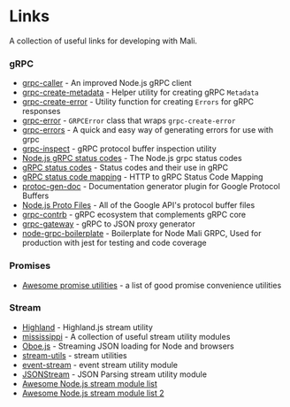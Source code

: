 # Links

A collection of useful links for developing with Mali.

### gRPC

* [grpc-caller](https://github.com/bojand/grpc-caller) - An improved Node.js gRPC client
* [grpc-create-metadata](https://github.com/bojand/grpc-create-metadata) - Helper utility for creating gRPC `Metadata`
* [grpc-create-error](https://github.com/bojand/grpc-create-error) - Utility function for creating `Errors` for gRPC responses
* [grpc-error](https://github.com/bojand/grpc-error) - `GRPCError` class that wraps `grpc-create-error`
* [grpc-errors](https://github.com/ortoo/grpc-errors) - A quick and easy way of generating errors for use with grpc
* [grpc-inspect](https://github.com/bojand/grpc-inspect) - gRPC protocol buffer inspection utility
* [Node.js gRPC status codes](https://grpc.io/grpc/node/grpc.html) - The Node.js grpc status codes
* [gRPC status codes](https://github.com/grpc/grpc/blob/master/doc/statuscodes.md) - Status codes and their use in gRPC
* [gRPC status code mapping](https://github.com/grpc/grpc/blob/master/doc/statuscodes.md) - HTTP to gRPC Status Code Mapping
* [protoc-gen-doc](https://github.com/pseudomuto/protoc-gen-doc) - Documentation generator plugin for Google Protocol Buffers
* [Node.js Proto Files](https://github.com/googleapis/nodejs-proto-files) - All of the Google API's protocol buffer files
* [grpc-contrb](https://github.com/grpc/grpc-contrib) - gRPC ecosystem that complements gRPC core
* [grpc-gateway](https://github.com/grpc-ecosystem/grpc-gateway) - gRPC to JSON proxy generator
* [node-grpc-boilerplate](https://github.com/iraycd/node-grpc-boilerplate) - Boilerplate for Node Mali GRPC, Used for production with jest for testing and code coverage

### Promises

* [Awesome promise utilities](https://github.com/wbinnssmith/awesome-promises#convenience-utilities) - a list of good promise convenience utilities

### Stream

* [Highland](http://highlandjs.org) - Highland.js stream utility
* [mississippi](https://github.com/maxogden/mississippi) - A collection of useful stream utility modules
* [Oboe.js](http://oboejs.com) - Streaming JSON loading for Node and browsers
* [stream-utils](https://github.com/stream-utils) - stream utilities
* [event-stream](https://github.com/dominictarr/event-stream) - event stream utility module
* [JSONStream](https://github.com/dominictarr/JSONStream) - JSON Parsing stream utility module
* [Awesome Node.js stream module list](https://github.com/sindresorhus/awesome-nodejs#streams)
* [Awesome Node.js stream module list 2](https://github.com/thejmazz/awesome-nodejs-streams)

